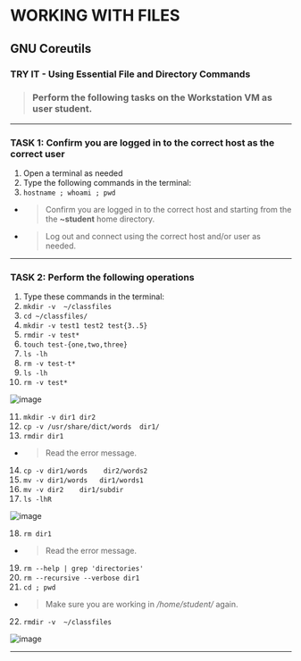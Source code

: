 # WORKING WITH FILES
## GNU Coreutils

### TRY IT - Using Essential File and Directory Commands

> ### Perform the following tasks on the **Workstation VM** as user **student**.

******
### TASK 1: Confirm you are logged in to the correct host as the correct user
1. Open a terminal as needed
2. Type the following commands in the terminal:
3. `hostname ; whoami ; pwd `
- > Confirm you are logged in to the correct host and starting from the the **~student** home directory.
- > Log out and connect using the correct host and/or user as needed.
******
### TASK 2: Perform the following operations
1. Type these commands in the terminal: 
2. `mkdir -v  ~/classfiles `
3. `cd ~/classfiles/ `
4. `mkdir -v test1 test2 test{3..5} `
5. `rmdir -v test* `
6. `touch test-{one,two,three} `
7. `ls -lh `
8. `rm -v test-t* `
9. `ls -lh `
10. `rm -v test* `

![image](https://user-images.githubusercontent.com/36435980/145090164-4cd4ea47-0ce9-4aa6-8e58-2b2874e7f5c3.png)

11. `mkdir -v dir1 dir2 `
12. `cp -v /usr/share/dict/words  dir1/ `
13. `rmdir dir1 `
- > Read the error message.
14. `cp -v dir1/words    dir2/words2 `
15. `mv -v dir1/words   dir1/words1 `
16. `mv -v dir2    dir1/subdir `
17. `ls -lhR `

![image](https://user-images.githubusercontent.com/36435980/145090503-fc672dce-f4ba-4d29-8d66-99dc0e6238b7.png)
	
18. `rm dir1 `
- > Read the error message.
19. `rm --help | grep 'directories' `
20. `rm --recursive --verbose dir1 `
21. `cd ; pwd `
- > Make sure you are working in */home/student/* again.
22. `rmdir -v  ~/classfiles ` 

![image](https://user-images.githubusercontent.com/36435980/145090977-6a9265f1-59a5-4307-9fd7-2ba8bd8c4112.png)

******
